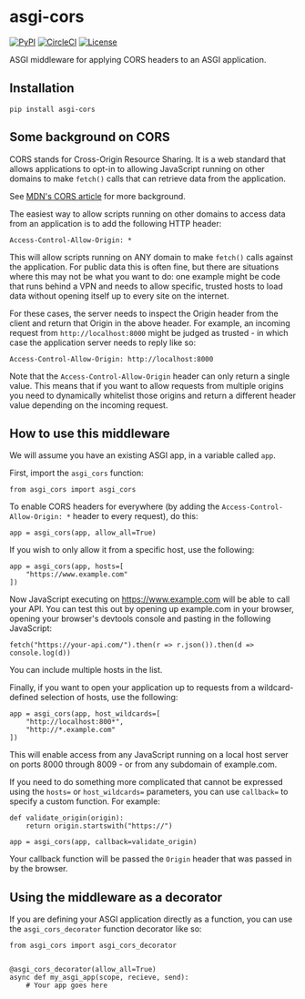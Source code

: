 # asgi-cors

[![PyPI](https://img.shields.io/pypi/v/asgi-cors.svg)](https://pypi.org/project/asgi-cors/)
[![CircleCI](https://circleci.com/gh/simonw/asgi-cors.svg?style=svg)](https://circleci.com/gh/simonw/asgi-cors)
[![License](https://img.shields.io/badge/license-Apache%202.0-blue.svg)](https://github.com/simonw/asgi-cors/blob/master/LICENSE)

ASGI middleware for applying CORS headers to an ASGI application.

## Installation

    pip install asgi-cors

## Some background on CORS

CORS stands for Cross-Origin Resource Sharing. It is a web standard that allows applications to opt-in to allowing JavaScript running on other domains to make `fetch()` calls that can retrieve data from the application.

See [MDN's CORS article](https://developer.mozilla.org/en-US/docs/Web/HTTP/CORS) for more background.

The easiest way to allow scripts running on other domains to access data from an application is to add the following HTTP header:

    Access-Control-Allow-Origin: *

This will allow scripts running on ANY domain to make `fetch()` calls against the application. For public data this is often fine, but there are situations where this may not be what you want to do: one example might be code that runs behind a VPN and needs to allow specific, trusted hosts to load data without opening itself up to every site on the internet.

For these cases, the server needs to inspect the Origin header from the client and return that Origin in the above header. For example, an incoming request from `http://localhost:8000` might be judged as trusted - in which case the application server needs to reply like so:

    Access-Control-Allow-Origin: http://localhost:8000

Note that the `Access-Control-Allow-Origin` header can only return a single value. This means that if you want to allow requests from multiple origins you need to dynamically whitelist those origins and return a different header value depending on the incoming request.

## How to use this middleware

We will assume you have an existing ASGI app, in a variable called `app`.

First, import the `asgi_cors` function:

    from asgi_cors import asgi_cors

To enable CORS headers for everywhere (by adding the `Access-Control-Allow-Origin: *` header to every request), do this:

    app = asgi_cors(app, allow_all=True)

If you wish to only allow it from a specific host, use the following:

    app = asgi_cors(app, hosts=[
        "https://www.example.com"
    ])

Now JavaScript executing on https://www.example.com will be able to call your API. You can test this out by opening up example.com in your browser, opening your browser's devtools console and pasting in the following JavaScript:

    fetch("https://your-api.com/").then(r => r.json()).then(d => console.log(d))

You can include multiple hosts in the list.

Finally, if you want to open your application up to requests from a wildcard-defined selection of hosts, use the following:

    app = asgi_cors(app, host_wildcards=[
        "http://localhost:800*",
        "http://*.example.com"
    ])

This will enable access from any JavaScript running on a local host server on ports 8000 through 8009 - or from any subdomain of example.com.

If you need to do something more complicated that cannot be expressed using the `hosts=` or `host_wildcards=` parameters, you can use `callback=` to specify a custom function. For example:

    def validate_origin(origin):
        return origin.startswith("https://")

    app = asgi_cors(app, callback=validate_origin)

Your callback function will be passed the `Origin` header that was passed in by the browser.

## Using the middleware as a decorator

If you are defining your ASGI application directly as a function, you can use the `asgi_cors_decorator` function decorator like so:

    from asgi_cors import asgi_cors_decorator


    @asgi_cors_decorator(allow_all=True)
    async def my_asgi_app(scope, recieve, send):
        # Your app goes here
